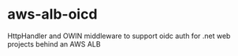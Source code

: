 # aws-alb-oicd
HttpHandler and OWIN middleware to support oidc auth for  .net web projects behind an AWS ALB
